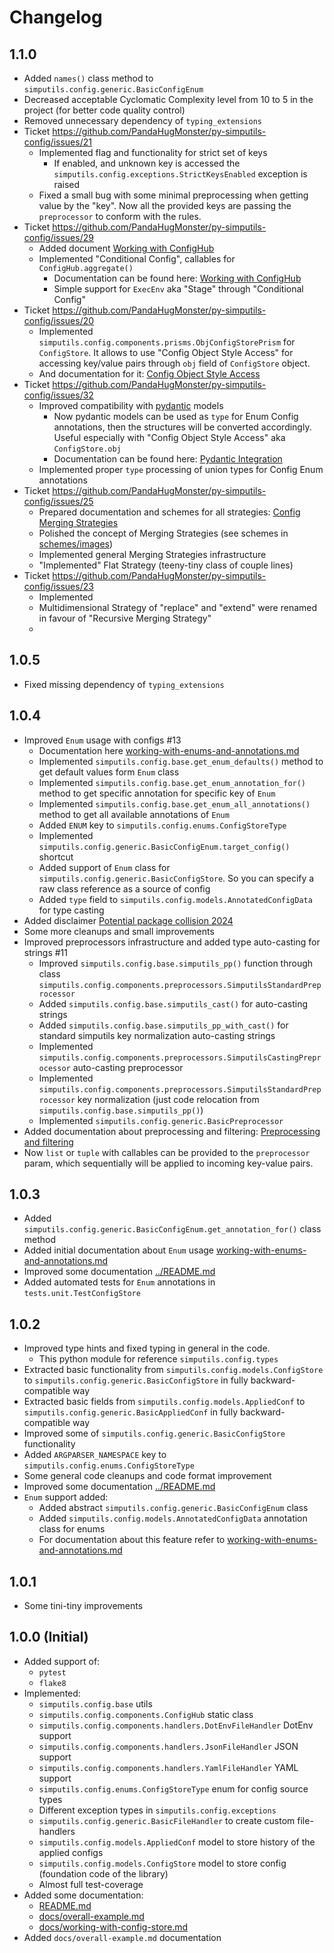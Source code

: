 # Changelog

## 1.1.0

* Added `names()` class method to `simputils.config.generic.BasicConfigEnum`
* Decreased acceptable Cyclomatic Complexity level 
  from 10 to 5 in the project (for better code quality control)
* Removed unnecessary dependency of `typing_extensions`
* Ticket https://github.com/PandaHugMonster/py-simputils-config/issues/21
  * Implemented flag and functionality for strict set of keys
    * If enabled, and unknown key is accessed the `simputils.config.exceptions.StrictKeysEnabled` exception
      is raised
  * Fixed a small bug with some minimal preprocessing when getting value by the "key". 
    Now all the provided keys are passing the `preprocessor` to conform with the rules.
* Ticket https://github.com/PandaHugMonster/py-simputils-config/issues/29
  * Added document [Working with ConfigHub](working-with-config-hub.md)
  * Implemented "Conditional Config", callables for `ConfigHub.aggregate()`
    * Documentation can be found here: [Working with ConfigHub](working-with-config-hub.md#conditional-config)
    * Simple support for `ExecEnv` aka "Stage" through "Conditional Config"
* Ticket https://github.com/PandaHugMonster/py-simputils-config/issues/20
  * Implemented `simputils.config.components.prisms.ObjConfigStorePrism` for `ConfigStore`.
    It allows to use "Config Object Style Access" for accessing key/value pairs through `obj` field of `ConfigStore` object.
  * And documentation for it: [Config Object Style Access](config-object-style-access.md)
* Ticket https://github.com/PandaHugMonster/py-simputils-config/issues/32
  * Improved compatibility with [pydantic](https://docs.pydantic.dev/latest/) models
    * Now pydantic models can be used as `type` for Enum Config annotations, then the structures
      will be converted accordingly. Useful especially with "Config Object Style Access" aka `ConfigStore.obj`
    * Documentation can be found here: [Pydantic Integration](pydantic-integration.md)
  * Implemented proper `type` processing of union types for Config Enum annotations
* Ticket https://github.com/PandaHugMonster/py-simputils-config/issues/25
  * Prepared documentation and schemes for all strategies: [Config Merging Strategies](config-merging-strategies.md)
  * Polished the concept of Merging Strategies (see schemes in [schemes/images](schemes/images))
  * Implemented general Merging Strategies infrastructure
  * "Implemented" Flat Strategy (teeny-tiny class of couple lines)
* Ticket https://github.com/PandaHugMonster/py-simputils-config/issues/23
  * Implemented
  * Multidimensional Strategy of "replace" and "extend" were
    renamed in favour of "Recursive Merging Strategy"
  * 
    


## 1.0.5
* Fixed missing dependency of `typing_extensions`


## 1.0.4
* Improved `Enum` usage with configs #13
  * Documentation here [working-with-enums-and-annotations.md](working-with-enums-and-annotations.md)
  * Implemented `simputils.config.base.get_enum_defaults()`
    method to get default values form `Enum` class
  * Implemented `simputils.config.base.get_enum_annotation_for()` 
    method to get specific annotation for specific key of `Enum`
  * Implemented `simputils.config.base.get_enum_all_annotations()` 
    method to get all available annotations of `Enum`
  * Added `ENUM` key to `simputils.config.enums.ConfigStoreType`
  * Implemented `simputils.config.generic.BasicConfigEnum.target_config()` shortcut
  * Added support of `Enum` class for `simputils.config.generic.BasicConfigStore`.
    So you can specify a raw class reference as a source of config
  * Added `type` field to `simputils.config.models.AnnotatedConfigData` for type casting
* Added disclaimer [Potential package collision 2024](disclaimers.md)
* Some more cleanups and small improvements
* Improved preprocessors infrastructure and added type auto-casting for strings #11
  * Improved `simputils.config.base.simputils_pp()` 
    function through class `simputils.config.components.preprocessors.SimputilsStandardPreprocessor`
  * Added `simputils.config.base.simputils_cast()` for auto-casting strings
  * Added `simputils.config.base.simputils_pp_with_cast()` for standard simputils key 
    normalization auto-casting strings
  * Implemented `simputils.config.components.preprocessors.SimputilsCastingPreprocessor` auto-casting preprocessor 
  * Implemented `simputils.config.components.preprocessors.SimputilsStandardPreprocessor` key normalization 
    (just code relocation from `simputils.config.base.simputils_pp()`)
  * Implemented `simputils.config.generic.BasicPreprocessor`
* Added documentation about preprocessing and filtering: 
  [Preprocessing and filtering](preprocessing-and-filtering.md)
* Now `list` or `tuple` with callables can be provided to the `preprocessor` param,
  which sequentially will be applied to incoming key-value pairs.

## 1.0.3
* Added `simputils.config.generic.BasicConfigEnum.get_annotation_for()` class method
* Added initial documentation about `Enum` 
  usage [working-with-enums-and-annotations.md](working-with-enums-and-annotations.md)
* Improved some documentation [../README.md](../README.md)
* Added automated tests for `Enum` annotations in `tests.unit.TestConfigStore`

## 1.0.2
* Improved type hints and fixed typing in general in the code.
  * This python module for reference `simputils.config.types`
* Extracted basic functionality from `simputils.config.models.ConfigStore` to 
  `simputils.config.generic.BasicConfigStore` in fully backward-compatible way
* Extracted basic fields from `simputils.config.models.AppliedConf` to 
  `simputils.config.generic.BasicAppliedConf` in fully backward-compatible way
* Improved some of `simputils.config.generic.BasicConfigStore` functionality
* Added `ARGPARSER_NAMESPACE` key to `simputils.config.enums.ConfigStoreType`
* Some general code cleanups and code format improvement
* Improved some documentation [../README.md](../README.md)
* `Enum` support added:
  * Added abstract `simputils.config.generic.BasicConfigEnum` class
  * Added `simputils.config.models.AnnotatedConfigData` annotation class for enums
  * For documentation about this feature refer 
    to [working-with-enums-and-annotations.md](working-with-enums-and-annotations.md)

## 1.0.1
* Some tini-tiny improvements

## 1.0.0 (Initial)
* Added support of:
  * `pytest`
  * `flake8`
* Implemented:
  * `simputils.config.base` utils
  * `simputils.config.components.ConfigHub` static class
  * `simputils.config.components.handlers.DotEnvFileHandler` DotEnv support
  * `simputils.config.components.handlers.JsonFileHandler` JSON support
  * `simputils.config.components.handlers.YamlFileHandler` YAML support
  * `simputils.config.enums.ConfigStoreType` enum for config source types
  * Different exception types in `simputils.config.exceptions`
  * `simputils.config.generic.BasicFileHandler` to create custom file-handlers
  * `simputils.config.models.AppliedConf` model to store history of the applied configs
  * `simputils.config.models.ConfigStore` model to store config (foundation code of the library)
  * Almost full test-coverage
* Added some documentation:
  * [README.md](../README.md)
  * [docs/overall-example.md](overall-example.md)
  * [docs/working-with-config-store.md](working-with-config-store.md)
* Added `docs/overall-example.md` documentation
